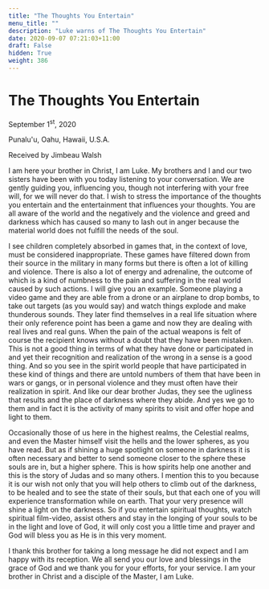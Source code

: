 ```yaml
---
title: "The Thoughts You Entertain"
menu_title: ""
description: "Luke warns of The Thoughts You Entertain"
date: 2020-09-07 07:21:03+11:00
draft: False
hidden: True
weight: 386
---
```

# The Thoughts You Entertain 

September 1<sup>st</sup>, 2020

Punalu'u, Oahu, Hawaii, U.S.A.

Received by Jimbeau Walsh



I am here your brother in Christ, I am Luke. My brothers and I and our two sisters have been with you today listening to your conversation. We are gently guiding you, influencing you, though not interfering with your free will, for we will never do that. I wish to stress the importance of the thoughts you entertain and the entertainment that influences your thoughts. You are all aware of the world and the negatively and the violence and greed and darkness which has caused so many to lash out in anger because the material world does not fulfill the needs of the soul. 

I see children completely absorbed in games that, in the context of love, must be considered inappropriate. These games have filtered down from their source in the military in many forms but there is often a lot of killing and violence. There is also a lot of energy and adrenaline, the outcome of which is a kind of numbness to the pain and suffering in the real world caused by such actions. I will give you an example. Someone playing a video game and they are able from a drone or an airplane to drop bombs, to take out targets (as you would say) and watch things explode and make thunderous sounds. They later find themselves in a real life situation where their only reference point has been a game and now they are dealing with real lives and real guns. When the pain of the actual weapons is felt of course the recipient knows without a doubt that they have been mistaken. This is not a good thing in terms of what they have done or participated in and yet their recognition and realization of the wrong in a sense is a good thing. And so you see in the spirit world people that have participated in these kind of things and there are untold numbers of them that have been in wars or gangs, or in personal violence and they must often have their realization in spirit. And like our dear brother Judas, they see the ugliness that results and the place of darkness where they abide. And yes we go to them and in fact it is the activity of many spirits to visit and offer hope and light to them.

Occasionally those of us here in the highest realms, the Celestial realms, and even the Master himself visit the hells and the lower spheres, as you have read. But as if shining a huge spotlight on someone in darkness it is often necessary and better to send someone closer to the sphere these souls are in, but a higher sphere. This is how spirits help one another and this is the story of Judas and so many others. I mention this to you because it is our wish not only that you will help others to climb out of the darkness, to be healed and to see the state of their souls, but that each one of you will experience transformation while on earth. That your very presence will shine a light on the darkness. So if you entertain spiritual thoughts, watch spiritual film-video, assist others and stay in the longing of your souls to be in the light and love of God, it will only cost you a little time and prayer and God will bless you as He is in this very moment. 

I thank this brother for taking a long message he did not expect and I am happy with its reception. We all send you our love and blessings in the grace of God and we thank you for your efforts, for your service. I am your brother in Christ and a disciple of the Master, I am Luke.